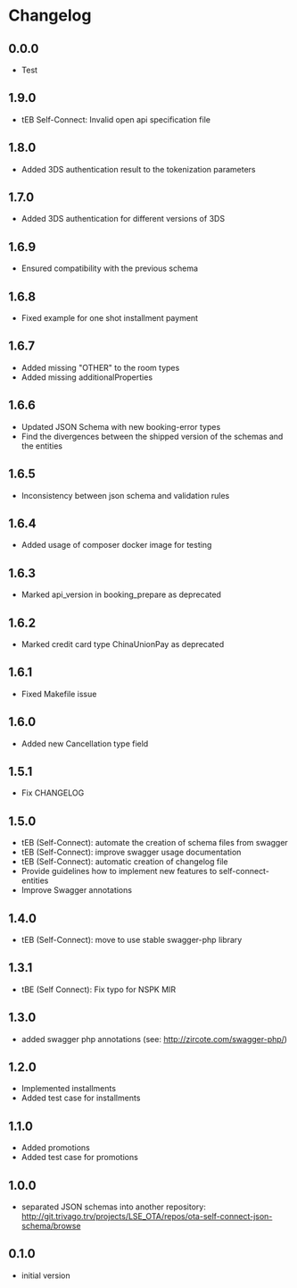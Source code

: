 # Changelog

## 0.0.0
- Test

## 1.9.0
- tEB Self-Connect: Invalid open api specification file

## 1.8.0
- Added 3DS authentication result to the tokenization parameters

## 1.7.0
- Added 3DS authentication for different versions of 3DS

## 1.6.9
- Ensured compatibility with the previous schema

## 1.6.8
- Fixed example for one shot installment payment 

## 1.6.7
- Added missing "OTHER" to the room types
- Added missing additionalProperties

## 1.6.6
- Updated JSON Schema with new booking-error types 
- Find the divergences between the shipped version of the schemas and the entities

## 1.6.5
- Inconsistency between json schema and validation rules

## 1.6.4
- Added usage of composer docker image for testing

## 1.6.3
- Marked api_version in booking_prepare as deprecated

## 1.6.2
- Marked credit card type ChinaUnionPay as deprecated

## 1.6.1
- Fixed Makefile issue

## 1.6.0
- Added new Cancellation type field

## 1.5.1
- Fix CHANGELOG

## 1.5.0
- tEB (Self-Connect): automate the creation of schema files from swagger
- tEB (Self-Connect): improve swagger usage documentation
- tEB (Self-Connect): automatic creation of changelog file
- Provide guidelines how to implement new features to self-connect-entities
- Improve Swagger annotations

## 1.4.0
- tEB (Self-Connect): move to use stable swagger-php library

## 1.3.1
- tBE (Self Connect): Fix typo for NSPK MIR

## 1.3.0
- added swagger php annotations (see: http://zircote.com/swagger-php/)

## 1.2.0
- Implemented installments
- Added test case for installments

## 1.1.0
- Added promotions 
- Added test case for promotions

## 1.0.0
- separated JSON schemas into another repository: http://git.trivago.trv/projects/LSE_OTA/repos/ota-self-connect-json-schema/browse

## 0.1.0
- initial version
